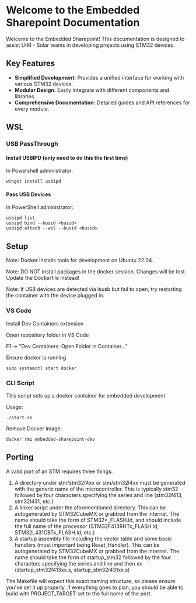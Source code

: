 # Welcome to the Embedded Sharepoint Documentation

Welcome to the Embedded Sharepoint! This documentation is designed to assist LHR - Solar teams in developing projects using STM32 devices.

## Key Features

- **Simplified Development:** Provides a unified interface for working with various STM32 devices.
- **Modular Design:** Easily integrate with different components and libraries.
- **Comprehensive Documentation:** Detailed guides and API references for every module.

<!-- ## Quick Links -->

<!-- TODO: Add confluence or add documentation -->
<!-- - [Getting Started](getting-started.md) - Learn how to set up and begin using the library.
- [API Reference](api-reference.md) - Explore detailed documentation of all available functions and modules.
- [Examples & Tutorials](examples.md) - Follow step-by-step guides to implement common use cases.
- [FAQ](faq.md) - Find answers to frequently asked questions. -->

## WSL

### USB PassThrough

#### Install USBIPD (only need to do this the first time)

In Powershell administrator:
    
    winget install usbipd

#### Pass USB Devices

In PowerShell administrator: 

    usbipd list
    usbipd bind --busid <busid>
    usbipd attach --wsl --busid <busid>

## Setup

Note: Docker installs tools for development on Ubuntu 22.04.

Note: DO NOT install packages in the docker session. Changes will be lost. Update the Dockerfile instead!

Note: If USB devices are detected via lsusb but fail to open, try restarting the container with the device plugged in.

### VS Code

Install Dev Containers extension

Open repository folder in VS Code

F1 → "Dev Containers: Open Folder in Container..."

Ensure docker is running
    
    sudo systemctl start docker

### CLI Script

This script sets up a docker container for embedded development.

Usage:

    ./start.sh

Remove Docker Image:

    docker rmi embedded-sharepoint-dev

## Porting

A valid port of an STM requires three things:

1. A directory under stm/stm32f4xx or stm/stm32l4xx must be generated with the generic name of the microcontroller. This is typically stm32 followed by four characters specifying the series and line (stm32f413, stm32l431, etc.)
2. A linker script under the aforementioned directory. This can be autogenerated by STM32CubeMX or grabbed from the internet. The name should take the form of STM32*_FLASH.ld, and should include the full name of the processor (STM32F413RHTx_FLASH.ld, STM32L431CBTx_FLASH.ld, etc.)
3. A startup assembly file including the vector table and some basic handlers (most important being Reset_Handler). This can be autogenerated by STM32CubeMX or grabbed from the internet. The name should take the form of startup_stm32 followed by the four characters specifying the series and line and then xx (startup_stm32f413xx.s, startup_stm32l431xx.s)

The Makefile will expect this exact naming structure, so please ensure you've set it up properly. If everything goes to plan, you should be able to build with PROJECT_TARGET set to the full name of the port.
